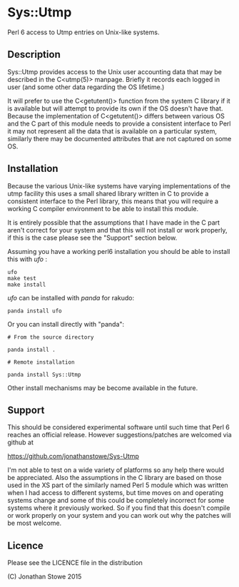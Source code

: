 # Sys::Utmp

Perl 6 access to Utmp entries on Unix-like systems.

## Description

Sys::Utmp provides access to the Unix user accounting data that may be
described in the C<utmp(5)> manpage.  Briefly it records each logged in
user (and some other data regarding the OS lifetime.)

It will prefer to use the C<getutent()> function from the system C library
if it is available but will attempt to provide its own if the OS doesn't
have that. Because the implementation of C<getutent()> differs between
various OS and the C part of this module needs to provide a consistent
interface to Perl it may not represent all the data that is available on
a particular system, similarly there may be documented attributes that
are not captured on some OS.

## Installation

Because the various Unix-like systems have varying implementations of the
utmp facility this uses a small shared library written in C to provide a
consistent interface to the Perl library, this means that you will require
a working C compiler environment to be able to install this module.

It is entirely possible that the assumptions that I have made in the C
part aren't correct for your system and that this will not install or
work properly, if this is the case please see the "Support" section below.

Assuming you have a working perl6 installation you should be able to
install this with *ufo* :

    ufo
    make test
    make install

*ufo* can be installed with *panda* for rakudo:

    panda install ufo

Or you can install directly with "panda":

    # From the source directory
   
    panda install .

    # Remote installation

    panda install Sys::Utmp

Other install mechanisms may be become available in the future.

## Support

This should be considered experimental software until such time that
Perl 6 reaches an official release.  However suggestions/patches are
welcomed via github at

   https://github.com/jonathanstowe/Sys-Utmp

I'm not able to test on a wide variety of platforms so any help there would be 
appreciated. Also the assumptions in the C library are based on those used
in the XS part of the similarly named Perl 5 module which was written when
I had access to different systems, but time moves on and operating systems
change and some of this could be completely incorrect for some systems where
it previously worked.  So if you find that this doesn't compile or work
properly on your system and you can work out why the patches will be most
welcome.

## Licence

Please see the LICENCE file in the distribution

(C) Jonathan Stowe 2015
